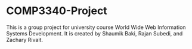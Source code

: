 # COMP3340-Project
This is a group project for university course World Wide Web Information Systems Development. 
It is created by Shaumik Baki, Rajan Subedi, and Zachary Rivait.
